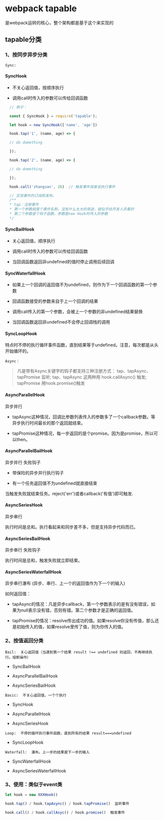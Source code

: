# webpack tapable
是webpack运转的核心，整个架构都是基于这个来实现的

## tapable分类

### 1、按同步异步分类

`Sync: `

#### SyncHook

  - 不关心返回值，按顺序执行
  
  - 调用call时传入的参数可以传给回调函数
```javascript
  // 例子：

  const { SyncHook } = require('tapable');

  let hook = new SyncHook(['name', 'age'])

  hook.tap('1', (name, age) => {

  // do domething

  });

  hook.tap('2', (name, age) => {

  // do domething

  });

  hook.call('zhangsan', 26)  // 触发事件或者说执行事件

  // 实现事件的订阅和发布。
  /**
  * tap：注册事件
  * 第一个参数就是个事件名称。没有什么太大的用途，就似乎给开发人员看的
  * 第二个参数是个钩子函数，参数是new Hook时传入的参数
  */
```
#### SyncBailHook

  - 关心返回值，顺序执行
  
  - 调用call时传入的参数可以传给回调函数
  
  - 当回调函数返回非undefined的值时停止调用后续回调

#### SyncWaterfallHook

  - 如果上一个回调的返回值不为undefined，则作为下一个回调函数的第一个参数
  
  - 回调函数接受的参数来自于上一个回调的结果
  
  - 调用call传入的第一个参数，会被上一个参数的非undefined结果替换
  
  - 当回调函数返回非undefined不会停止回调栈的调用

#### SyncLoopHook

  特点时不停的执行循环事件函数，直到结果等于undefined。注意，每次都是从头开始循环的。

`Async：`

> 凡是带有Async关键字的钩子都支持三种注册方式：
> tap、tapAsync、tapPromise 监听;
> tap、tapAsync 这两种用 hook.callAsync() 触发;
> tapPromise 用hook.promise()触发

#### AsyncParallelHook
  异步并行

  - tapAsync这种情况，回调比参数列表传入的参数多了一个callback参数。等异步执行时间最长的那个返回就结束。

  - tapPromise这种情况，每一步返回的是个promise。因为是promise，所以可以then。

#### AsyncParallelBailHook
  异步并行 失败钩子
  
  - 带保险的异步并行执行钩子
  
  - 有一个任务返回值不为undefined就直接结束
  
  当触发失败就结束任务。reject('err')或者callback('有值')即可触发.

#### AsyncSeriesHook
  异步串行
  
  执行时间是总和。执行看起来和同步差不多，但是支持异步代码而已。

#### AsyncSeriesBailHook
  异步串行 失败钩子
  
  执行时间是总和，触发失败就立即结束。

#### AsyncSeriesWaterfallHook
  异步串行瀑布 (异步、串行、上一个的返回值作为下一个的输入)
  
  如何返回值：

  - tapAsync的情况：凡是异步callback，第一个参数表示的是有没有错误，如果为null表示没有错，否则有错。第二个参数才是正确的返回值。
  
  - tapPromise的情况：resolve传出成功的值。如果resolve你没有传值，那么还是初始传入的值，如果resolve里传了值，则为你传入的值。

### 2、按值返回分类

`Bail:  关心返回值（当遇到第一个结果 result !== undefined 则返回，不再继续执行。熔断操作）`

- SyncBailHook

- AsyncParallelBailHook

- AsyncSeriesBailHook

`Basic:  不关心返回值，一个个执行`

- SyncHook

- AsyncParallelHook

- AsyncSeriesHook

`Loop:  不停的循环执行事件函数，直到所有的结果 result===undefined`

- SyncLoopHook

`Waterfall:  瀑布。上一步的结果是下一步的输入`

- SyncWaterfallHook

- AsyncSeriesWaterfallHook


### 3、使用：类似于event类

```javascript
let hook = new XXXHook()

hook.tap() / hook.tapAsync() / hook.tapPromise()  监听事件

hook.call() / hook.callAsyc() / hook.promise()  触发事件
```
